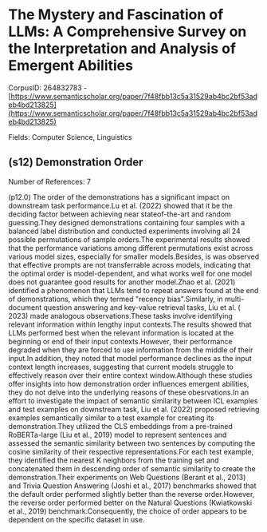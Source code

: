 # The Mystery and Fascination of LLMs: A Comprehensive Survey on the Interpretation and Analysis of Emergent Abilities

CorpusID: 264832783 - [https://www.semanticscholar.org/paper/7f48fbb13c5a31529ab4bc2bf53adeb4bd213825](https://www.semanticscholar.org/paper/7f48fbb13c5a31529ab4bc2bf53adeb4bd213825)

Fields: Computer Science, Linguistics

## (s12) Demonstration Order
Number of References: 7

(p12.0) The order of the demonstrations has a significant impact on downstream task performance.Lu et al. (2022) showed that it be the deciding factor between achieving near stateof-the-art and random guessing.They designed demonstrations containing four samples with a balanced label distribution and conducted experiments involving all 24 possible permutations of sample orders.The experimental results showed that the performance variations among different permutations exist across various model sizes, especially for smaller models.Besides, is was observed that effective prompts are not transferrable across models, indicating that the optimal order is model-dependent, and what works well for one model does not guarantee good results for another model.Zhao et al. (2021) identified a phenomenon that LLMs tend to repeat answers found at the end of demonstrations, which they termed "recency bias".Similarly, in multi-document question answering and key-value retrieval tasks, Liu et al. ( 2023) made analogous observations.These tasks involve identifying relevant information within lengthy input contexts.The results showed that LLMs performed best when the relevant information is located at the beginning or end of their input contexts.However, their performance degraded when they are forced to use information from the middle of their input.In addition, they noted that model performance declines as the input context length increases, suggesting that current models struggle to effectively reason over their entire context window.Although these studies offer insights into how demonstration order influences emergent abilities, they do not delve into the underlying reasons of these obesrvations.In an effort to investigate the impact of semantic similarity between ICL examples and test examples on downstream task, Liu et al. (2022) proposed retrieving examples semantically similar to a test example for creating its demonstration.They utilized the CLS embeddings from a pre-trained RoBERTa-large (Liu et al., 2019) model to represent sentences and assessed the semantic similarity between two sentences by computing the cosine similarity of their respective representations.For each test example, they identified the nearest K neighbors from the training set and concatenated them in descending order of semantic similarity to create the demonstration.Their experiments on Web Questions (Berant et al., 2013) and Trivia Question Answering (Joshi et al., 2017) benchmarks showed that the default order performed slightly better than the reverse order.However, the reverse order performed better on the Natural Questions (Kwiatkowski et al., 2019) benchmark.Consequently, the choice of order appears to be dependent on the specific dataset in use.

